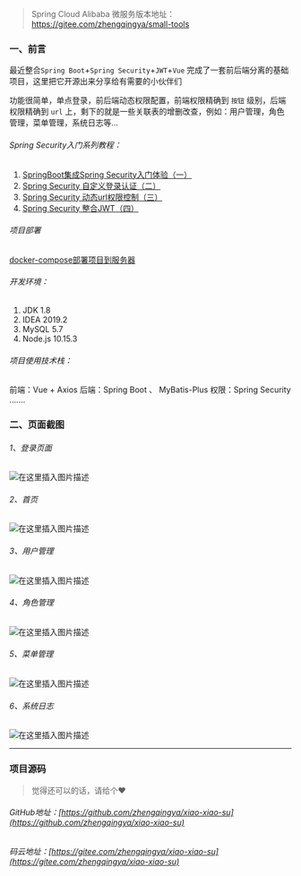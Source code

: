 > Spring Cloud Alibaba 微服务版本地址：https://gitee.com/zhengqingya/small-tools

### 一、前言

最近整合`Spring Boot`+`Spring Security`+`JWT`+`Vue` 完成了一套前后端分离的基础项目，这里把它开源出来分享给有需要的小伙伴们

功能很简单，单点登录，前后端动态权限配置，前端权限精确到 `按钮` 级别，后端权限精确到 `url` 上，剩下的就是一些关联表的增删改查，例如：用户管理，角色管理，菜单管理，系统日志等...

###### Spring Security入门系列教程：

1. [SpringBoot集成Spring Security入门体验（一）](https://blog.csdn.net/qq_38225558/article/details/101754743)
2. [Spring Security 自定义登录认证（二）](https://blog.csdn.net/qq_38225558/article/details/102542072)
3. [Spring Security 动态url权限控制（三）](https://blog.csdn.net/qq_38225558/article/details/102637637)
4. [Spring Security 整合JWT（四）](https://blog.csdn.net/qq_38225558/article/details/102701741) 

###### 项目部署

[docker-compose部署项目到服务器](https://zhengqing.blog.csdn.net/article/details/103068220) 

###### 开发环境：

1. JDK 1.8
2. IDEA 2019.2
3. MySQL 5.7
4. Node.js 10.15.3
 
###### 项目使用技术栈：

前端：Vue + Axios
后端：Spring Boot 、 MyBatis-Plus
权限：Spring Security
.......

### 二、页面截图

###### 1、登录页面
![在这里插入图片描述](https://img-blog.csdnimg.cn/20191023183018204.png?x-oss-process=image/watermark,type_ZmFuZ3poZW5naGVpdGk,shadow_10,text_aHR0cHM6Ly96aGVuZ3FpbmcuYmxvZy5jc2RuLm5ldA==,size_16,color_FFFFFF,t_70)
###### 2、首页
![在这里插入图片描述](https://img-blog.csdnimg.cn/20191023183238343.png?x-oss-process=image/watermark,type_ZmFuZ3poZW5naGVpdGk,shadow_10,text_aHR0cHM6Ly96aGVuZ3FpbmcuYmxvZy5jc2RuLm5ldA==,size_16,color_FFFFFF,t_70)
###### 3、用户管理
![在这里插入图片描述](https://img-blog.csdnimg.cn/20191023183257905.png?x-oss-process=image/watermark,type_ZmFuZ3poZW5naGVpdGk,shadow_10,text_aHR0cHM6Ly96aGVuZ3FpbmcuYmxvZy5jc2RuLm5ldA==,size_16,color_FFFFFF,t_70)
###### 4、角色管理
![在这里插入图片描述](https://img-blog.csdnimg.cn/20191023183325162.png?x-oss-process=image/watermark,type_ZmFuZ3poZW5naGVpdGk,shadow_10,text_aHR0cHM6Ly96aGVuZ3FpbmcuYmxvZy5jc2RuLm5ldA==,size_16,color_FFFFFF,t_70)
###### 5、菜单管理
![在这里插入图片描述](https://img-blog.csdnimg.cn/20191023183352498.png?x-oss-process=image/watermark,type_ZmFuZ3poZW5naGVpdGk,shadow_10,text_aHR0cHM6Ly96aGVuZ3FpbmcuYmxvZy5jc2RuLm5ldA==,size_16,color_FFFFFF,t_70)
###### 6、系统日志
![在这里插入图片描述](https://img-blog.csdnimg.cn/20191023183430412.png?x-oss-process=image/watermark,type_ZmFuZ3poZW5naGVpdGk,shadow_10,text_aHR0cHM6Ly96aGVuZ3FpbmcuYmxvZy5jc2RuLm5ldA==,size_16,color_FFFFFF,t_70)

---

### 项目源码

> 觉得还可以的话，请给个❤

###### GitHub地址：[https://github.com/zhengqingya/xiao-xiao-su](https://github.com/zhengqingya/xiao-xiao-su)
###### 码云地址：[https://gitee.com/zhengqingya/xiao-xiao-su](https://gitee.com/zhengqingya/xiao-xiao-su)

